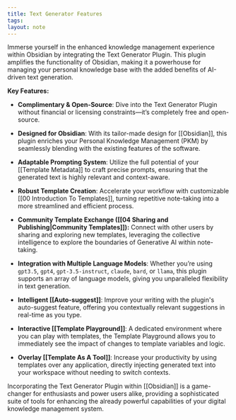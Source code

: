 ```yaml
---
title: Text Generator Features
tags: 
layout: note 
---
```

Immerse yourself in the enhanced knowledge management experience within Obsidian by integrating the Text Generator Plugin. This plugin amplifies the functionality of Obsidian, making it a powerhouse for managing your personal knowledge base with the added benefits of AI-driven text generation.

**Key Features:**

- **Complimentary & Open-Source**: Dive into the Text Generator Plugin without financial or licensing constraints—it’s completely free and open-source.

- **Designed for Obsidian**: With its tailor-made design for [[Obsidian]], this plugin enriches your Personal Knowledge Management (PKM) by seamlessly blending with the existing features of the software.

- **Adaptable Prompting System**: Utilize the full potential of your [[Template Metadata]] to craft precise prompts, ensuring that the generated text is highly relevant and context-aware.

- **Robust Template Creation**: Accelerate your workflow with customizable [[00 Introduction To Templates]], turning repetitive note-taking into a more streamlined and efficient process.

- **Community Template Exchange ([[04 Sharing and Publishing|Community Templates]]):** Connect with other users by sharing and exploring new templates, leveraging the collective intelligence to explore the boundaries of Generative AI within note-taking.

- **Integration with Multiple Language Models**: Whether you’re using `gpt3.5`, `gpt4`, `gpt-3.5-instruct`, `claude`, `bard`, or `llama`, this plugin supports an array of language models, giving you unparalleled flexibility in text generation.

- **Intelligent [[Auto-suggest]]**: Improve your writing with the plugin's auto-suggest feature, offering you contextually relevant suggestions in real-time as you type.

- **Interactive [[Template Playground]]**: A dedicated environment where you can play with templates, the Template Playground allows you to immediately see the impact of changes to template variables and logic.

- **Overlay [[Template As A Tool]]**: Increase your productivity by using templates over any application, directly injecting generated text into your workspace without needing to switch contexts.

Incorporating the Text Generator Plugin within [[Obsidian]] is a game-changer for enthusiasts and power users alike, providing a sophisticated suite of tools for enhancing the already powerful capabilities of your digital knowledge management system.
